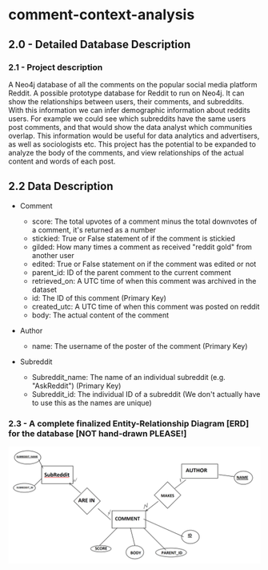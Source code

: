 # comment-context-analysis
## 2.0 - Detailed Database Description
### 2.1 - Project description
A Neo4j database of all the comments on the popular social media platform Reddit. A possible prototype database for Reddit to run on Neo4j. It can show the relationships between users, their comments, and subreddits. With this information we can infer demographic information about reddits users. For example we could see which subreddits have the same users post comments, and that would show the data analyst which communities overlap. This information would be useful for data analytics and advertisers, as well as sociologists etc. This project has the potential to be expanded to analyze the body of the comments, and view relationships of the actual content and words of each post.

## 2.2 Data Description
+ Comment
  - score: The total upvotes of a comment minus the total downvotes of a comment, it's returned as a number
  - stickied: True or False statement of if the comment is stickied
  - gilded: How many times a comment as received "reddit gold" from another user
  - edited: True or False statement on if the comment was edited or not
  - parent_id: ID of the parent comment to the current comment
  - retrieved_on: A UTC time of when this comment was archived in the dataset
  - id: The ID of this comment (Primary Key)
  - created_utc: A UTC time of when this comment was posted on reddit
  - body: The actual content of the comment

+ Author
  - name: The username of the poster of the comment (Primary Key)

+ Subreddit
  - Subreddit_name: The name of an individual subreddit (e.g. "AskReddit") (Primary Key)
  - Subreddit_id: The individual ID of a subreddit (We don't actually have to use this as the names are unique)



### 2.3 - A complete finalized Entity-Relationship Diagram [ERD] for the database [NOT hand-drawn PLEASE!]
![Alt text](/ERDdiagramfinal.png?raw=true "ERD Diagram")
